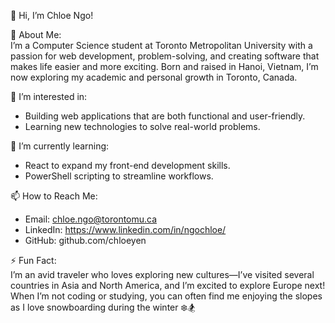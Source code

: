 👋 Hi, I’m Chloe Ngo!

🚀 About Me: <br>
I’m a Computer Science student at Toronto Metropolitan University with a passion for web development, problem-solving, and creating software that makes life easier and more exciting. 
Born and raised in Hanoi, Vietnam, I’m now exploring my academic and personal growth in Toronto, Canada.

👀 I’m interested in: <br>
- Building web applications that are both functional and user-friendly.
- Learning new technologies to solve real-world problems.

🌱 I’m currently learning: <br>
- React to expand my front-end development skills.
- PowerShell scripting to streamline workflows.

📫 How to Reach Me: <br>
- Email: chloe.ngo@torontomu.ca
- LinkedIn: https://www.linkedin.com/in/ngochloe/
- GitHub: github.com/chloeyen

⚡ Fun Fact: <br>
I’m an avid traveler who loves exploring new cultures—I’ve visited several countries in Asia and North America, and I’m excited to explore Europe next! <br>
When I’m not coding or studying, you can often find me enjoying the slopes as I love snowboarding during the winter ❄️🏂

<!---
chloeyen/chloeyen is a ✨ special ✨ repository because its `README.md` (this file) appears on your GitHub profile.
You can click the Preview link to take a look at your changes.
--->
